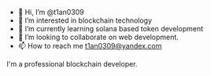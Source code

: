 - 👋 Hi, I’m @t1an0309
- 👀 I’m interested in blockchain technology
- 🌱 I’m currently learning solana based token development
- 💞️ I’m looking to collaborate on web development.
- 📫 How to reach me t1an0309@yandex.com

<!---
t1an0309/t1an0309 is a ✨ special ✨ repository because its `README.md` (this file) appears on your GitHub profile.
You can click the Preview link to take a look at your changes.
--->

I'm a professional blockchain developer.
